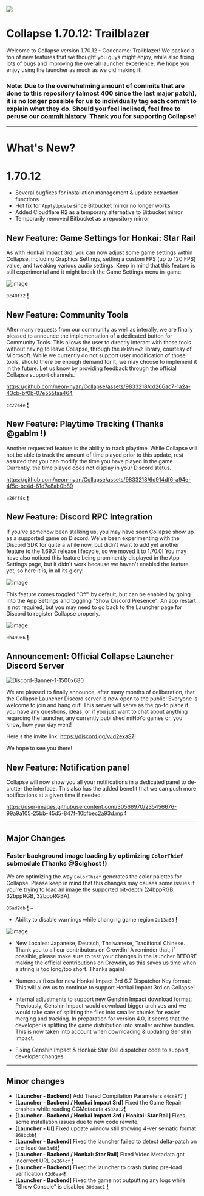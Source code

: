 
![](https://raw.githubusercontent.com/neon-nyan/CollapseLauncher-Page/main/images/banner202304.webp)

# Collapse 1.70.12: Trailblazer
Welcome to Collapse version 1.70.12 - Codename: Trailblazer! We packed a ton of new features that we thought you guys might enjoy, while also fixing lots of bugs and improving the overall launcher experience. We hope you enjoy using the launcher as much as we did making it!

### Note: Due to the overwhelming amount of commits that are done to this repository (almost 400 since the last major patch), it is no longer possible for us to individually tag each commit to explain what they do. Should you feel inclined, feel free to peruse our [commit history](https://github.com/neon-nyan/Collapse/commits/main). Thank you for supporting Collapse!

***

# What's New?

# 1.70.12
- Several bugfixes for installation management & update extraction functions
- Hot fix for `ApplyUpdate` since Bitbucket mirror no longer works
- Added Cloudflare R2 as a temporary alternative to Bitbucket mirror
- Temporarily removed Bitbucket as a repository mirror

## New Feature: Game Settings for Honkai: Star Rail
As with Honkai Impact 3rd, you can now adjust some game settings within Collapse, including Graphics Settings, setting a custom FPS (up to 120 FPS) value, and tweaking various audio settings. Keep in mind that this feature is still experimental and it might break the Game Settings menu in-game.

![image](https://github.com/neon-nyan/Collapse/assets/30566970/32cbaed2-3c6e-454d-875c-0f1b7c23daf1)

``0c40f32`` [**!**](https://github.com/neon-nyan/Collapse/commit/0c40f322d88d1d9434ca4f0aec66074c93dedd6e) 

## New Feature: Community Tools
After many requests from our community as well as interally, we are finally pleased to announce the implementation of a dedicated button for Community Tools. This allows the user to directly interact with those tools without having to leave Collapse, through the `WebView2` library, courtesy of Microsoft. While we currently do not support user modification of those tools, should there be enough demand for it, we may choose to implement it in the future. Let us know by providing feedback through the official Collapse support channels.

https://github.com/neon-nyan/Collapse/assets/9833218/cd266ac7-1a2a-43cb-bf0b-07e555faa464

``cc2744e`` [**!**](https://github.com/neon-nyan/Collapse/pull/139)

## New Feature: Playtime Tracking (Thanks @gablm !)
Another requested feature is the ability to track playtime. While Collapse will not be able to track the amount of time played prior to this update, rest assured that you can modify the time you have played in the game. Currently, the time played does not display in your Discord status.

https://github.com/neon-nyan/Collapse/assets/9833218/6d914df6-a94e-4f5c-bc4d-61d7e8ab0b89

``a26ff8c`` [**!**](https://github.com/neon-nyan/Collapse/pull/132)


## New Feature: Discord RPC Integration
If you've somehow been stalking us, you may have seen Collapse show up as a supported game on Discord. We've been experimenting with the Discord SDK for quite a while now, but didn't want to add yet another feature to the 1.69.X release lifecycle, so we moved it to 1.70.0! You may have also noticed this feature being prominently displayed in the App Settings page, but it didn't work because we haven't enabled the feature yet, so here it is, in all its glory!

![image](https://user-images.githubusercontent.com/30566970/235456949-da26feda-27e2-40fa-a0a2-7906aac6d3cc.png)

This feature comes toggled "Off" by default, but can be enabled by going into the App Settings and toggling "Show Discord Presence". An app restart is not required, but you may need to go back to the Launcher page for Discord to register Collapse properly.

![image](https://user-images.githubusercontent.com/30566970/235457011-0e06f35c-41ae-4f17-88b6-787b0b4a7745.png)

``0b49966`` [**!**](https://github.com/neon-nyan/Collapse/commit/0b49966f8cb0c27880189a9d2dafa69d91bc4751) 

## Announcement: Official Collapse Launcher Discord Server
![Discord-Banner-1-1500x680](https://github.com/neon-nyan/Collapse/assets/9833218/c284a953-bf37-4ff7-83de-c88d6d2eeeaf)

We are pleased to finally announce, after many months of deliberation, that the Collapse Launcher Discord server is now open to the public! Everyone is welcome to join and hang out! This server will serve as the go-to place if you have any questions, ideas, or if you just want to chat about anything regarding the launcher, any currently published miHoYo games or, you know, how your day went! 

Here's the invite link: https://discord.gg/vJd2exaS7j

We hope to see you there!

## New Feature: Notification panel
Collapse will now show you all your notifications in a dedicated panel to de-clutter the interface. This also has the added benefit that we can push more notifications at a given time if needed.

https://user-images.githubusercontent.com/30566970/235456676-99a9a105-25bb-45d5-847f-10bfbec2a93d.mp4

***

## Major Changes
### Faster background image loading by optimizing ``ColorThief`` submodule (Thanks @Scighost !)
We are optimizing the way ``ColorThief`` generates the color palettes for Collapse. Please keep in mind that this changes may causes some issues if you're trying to load an image the supported bit-depth (24bppRGB, 32bppRGB, 32bppRGBA).

``05ad2db`` [**!**](https://github.com/neon-nyan/ColorThief/commit/05ad2db0f2982dbb8a3a7d0ef83a3b9def16f653) +

- Ability to disable warnings while changing game region ``2a13a68`` [**!**](https://github.com/neon-nyan/Collapse/commit/2a13a6822548821475b2d1f3b99af3af7b7025ba) 

![image](https://user-images.githubusercontent.com/30566970/235457764-74862e30-26ed-4fd6-ac8a-4dd3eaa1de4e.png)

- New Locales: Japanese, Deutsch, Thaiwanese, Traditional Chinese. Thank you to all our contributors on Crowdin! A reminder that, if possible, please make sure to test your changes in the launcher BEFORE making the official contributions on Crowdin, as this saves us time when a string is too long/too short. Thanks again!

- Numerous fixes for new Honkai Impact 3rd 6.7 Dispatcher Key format: This will allow us to continue to support Honkai Impact 3rd on Collapse!

- Internal adjustments to support new Genshin Impact download format: Previously, Genshin Impact would download bigger archives and we would take care of splitting the files into smaller chunks for easier merging and tracking. In preparation for version 4.0, it seems that the developer is splitting the game distribution into smaller archive bundles. This is now taken into account when downloading & updating Genshin Impact. 

- Fixing Genshin Impact & Honkai: Star Rail dispatcher code to support developer changes.
***

## Minor changes
- **[Launcher - Backend]** Add Tiered Compilation Parameters ``e4ce8f7`` [**!**](https://github.com/neon-nyan/Collapse/commit/e4ce8f71636a2378dc0d8f7a853a4b16149aa801)
- **[Launcher - Backend / Honkai Impact 3rd]** Fixed the Game Repair crashes while reading CGMetadata ``453aa12``[**!**](https://github.com/neon-nyan/Collapse/commit/453aa123b89bfada82026d933f5716d7d2745fa2)
- **[Launcher - Backend / Honkai Impact 3rd / Honkai: Star Rail]** Fixes some installation issues due to new code rewrite.
- **[Launcher - UI]** Fixed update window still showing 4-ver sematic format ``868bcbb``[**!**](https://github.com/neon-nyan/Collapse/commit/868bcbbc77f8a30c796dffa45b5a512100eb353d)
- **[Launcher - Backend]** Fixed the launcher failed to detect delta-patch on pre-load ``0ae3add``[**!**](https://github.com/neon-nyan/Collapse/commit/0ae3add55a179421f675dd44de93b0412cf3f94e)
- **[Launcher - Backend / Honkai: Star Rail]** Fixed Video Metadata got incorrect URL ``8e264cf`` [**!**](https://github.com/neon-nyan/Collapse/commit/8e264cfef7ee4b7fdaa449442c71158326935c13)
- **[Launcher - Backend]** Fixed the launcher to crash during pre-load verification ``62d6aa4``[**!**](https://github.com/neon-nyan/Collapse/commit/62d6aa4eca1079b8f2ffe2594cd9211e17d94df1)
- **[Launcher - Backend]** Fixed the game not outputting any logs while "Show Console" is disabled ``30dbac1`` [**!**](https://github.com/neon-nyan/Collapse/commit/30dbac199d1d72a0939f8ebc45ab59985d53a562)
